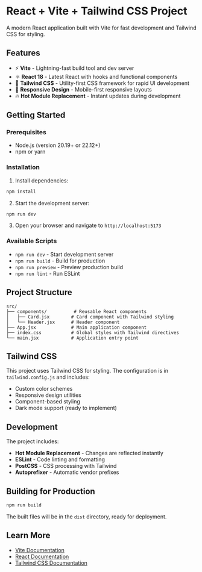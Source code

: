 # React + Vite + Tailwind CSS Project

A modern React application built with Vite for fast development and Tailwind CSS for styling.

## Features

- ⚡ **Vite** - Lightning-fast build tool and dev server
- ⚛️ **React 18** - Latest React with hooks and functional components
- 🎨 **Tailwind CSS** - Utility-first CSS framework for rapid UI development
- 📱 **Responsive Design** - Mobile-first responsive layouts
- 🔥 **Hot Module Replacement** - Instant updates during development

## Getting Started

### Prerequisites

- Node.js (version 20.19+ or 22.12+)
- npm or yarn

### Installation

1. Install dependencies:
```bash
npm install
```

2. Start the development server:
```bash
npm run dev
```

3. Open your browser and navigate to `http://localhost:5173`

### Available Scripts

- `npm run dev` - Start development server
- `npm run build` - Build for production
- `npm run preview` - Preview production build
- `npm run lint` - Run ESLint

## Project Structure

```
src/
├── components/          # Reusable React components
│   ├── Card.jsx        # Card component with Tailwind styling
│   └── Header.jsx      # Header component
├── App.jsx             # Main application component
├── index.css           # Global styles with Tailwind directives
└── main.jsx            # Application entry point
```

## Tailwind CSS

This project uses Tailwind CSS for styling. The configuration is in `tailwind.config.js` and includes:

- Custom color schemes
- Responsive design utilities
- Component-based styling
- Dark mode support (ready to implement)

## Development

The project includes:

- **Hot Module Replacement** - Changes are reflected instantly
- **ESLint** - Code linting and formatting
- **PostCSS** - CSS processing with Tailwind
- **Autoprefixer** - Automatic vendor prefixes

## Building for Production

```bash
npm run build
```

The built files will be in the `dist` directory, ready for deployment.

## Learn More

- [Vite Documentation](https://vitejs.dev/)
- [React Documentation](https://react.dev/)
- [Tailwind CSS Documentation](https://tailwindcss.com/)
